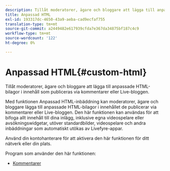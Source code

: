 ```yaml
---
description: Tillåt moderatorer, ägare och bloggare att lägga till anpassade HTML-bilagor i innehåll som publiceras via kommentarer eller Live-bloggen.
title: Anpassad HTML
exl-id: 193317dc-4650-43a9-aeba-cad9ecfaf755
translation-type: tm+mt
source-git-commit: a2449482e617939cfda7e367da34875bf187c4c9
workflow-type: tm+mt
source-wordcount: '122'
ht-degree: 0%

---
```


# Anpassad HTML{#custom-html}

Tillåt moderatorer, ägare och bloggare att lägga till anpassade HTML-bilagor i innehåll som publiceras via kommentarer eller Live-bloggen.

Med funktionen Anpassad HTML-inbäddning kan moderatorer, ägare och bloggare lägga till anpassade HTML-bilagor i innehållet de publicerar via kommentarer eller Live-bloggen. Den här funktionen kan användas för att bifoga allt innehåll till dina inlägg, inklusive egna videospelare eller avsökningswidgetar, utöver standardbilder, videospelare och andra inbäddningar som automatiskt utökas av Livefyre-appar.

Använd din kontohanterare för att aktivera den här funktionen för ditt nätverk eller din plats.

Program som använder den här funktionen:

* [Kommentarer](/help/using/c-about-apps/c-comments/c-comments.md)
